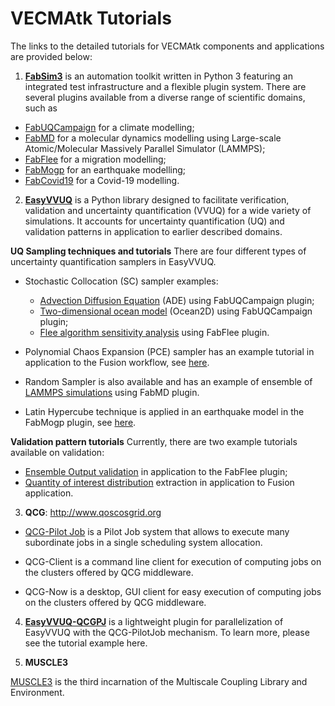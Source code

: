# VECMAtk Tutorials

The links to the detailed tutorials for VECMAtk components and applications are provided below:

1. [**FabSim3**](https://fabsim3.readthedocs.io/en/latest/index.html) is an automation toolkit written in Python 3 featuring an integrated test infrastructure and a flexible plugin system. There are several plugins available from a diverse range of scientific domains, such as

- [FabUQCampaign](https://github.com/wedeling/FabUQCampaign/blob/master/Tutorial_Setup.md) for a climate modelling;
- [FabMD]( https://github.com/UCL-CCS/FabMD) for a molecular dynamics modelling using Large-scale Atomic/Molecular Massively Parallel Simulator (LAMMPS);
- [FabFlee](https://github.com/djgroen/FabFlee/blob/master/doc/FabFlee.md) for a migration modelling;
- [FabMogp](https://github.com/edaub/fabmogp/blob/master/Tutorial.rst) for an earthquake modelling;
- [FabCovid19](https://github.com/djgroen/FabCovid19/blob/master/README.md) for a Covid-19 modelling.

2. [**EasyVVUQ**](https://easyvvuq.readthedocs.io/en/dev/index.html) is a Python library designed to facilitate verification, validation and uncertainty quantification (VVUQ) for a wide variety of simulations. It accounts for uncertainty quantification (UQ) and validation patterns in application to  earlier described domains.

**UQ Sampling techniques and tutorials**
There are four different types of uncertainty quantification samplers in EasyVVUQ. 

- Stochastic Collocation (SC) sampler examples:

  - [Advection Diffusion Equation](https://github.com/wedeling/FabUQCampaign/blob/master/Tutorial_ADE.md) (ADE) using FabUQCampaign plugin;
  - [Two-dimensional ocean model](https://github.com/wedeling/FabUQCampaign/blob/master/Tutorial_ocean.md) (Ocean2D) using FabUQCampaign plugin;
  - [Flee algorithm sensitivity analysis](https://github.com/djgroen/FabFlee/blob/master/doc/TutorialSensitivity.md) using FabFlee plugin.
     
- Polynomial Chaos Expansion (PCE) sampler has an example tutorial in application to the Fusion workflow, see [here](https://github.com/UCL-CCS/EasyVVUQ/blob/dev/docs/fusion_tutorial.rst).

- Random Sampler is also available and has an example of ensemble of [LAMMPS simulations](https://github.com/UCL-CCS/FabMD/blob/master/doc/EasyVVUQ_FabMD_example.md) using FabMD plugin.
     
- Latin Hypercube technique is applied in an earthquake model in the FabMogp plugin, see [here](https://github.com/edaub/vecma_workshop_tutorial/blob/master/Tutorial.rst).


**Validation pattern tutorials**
Currently, there are two example tutorials available on validation:

- [Ensemble Output validation](https://github.com/djgroen/FabFlee/blob/master/doc/TutorialValidate.md) in application to the FabFlee plugin;
- [Quantity of interest distribution](https://github.com/UCL-CCS/https://github.com/UCL-CCS/EasyVVUQ/blob/dev/docs/validate_similarities.rst) extraction in application to Fusion application.     


3. **QCG**: http://www.qoscosgrid.org

-  [QCG-Pilot Job]() is a Pilot Job system that allows to execute many subordinate jobs in a single scheduling system allocation.

-  QCG-Client is a command line client for execution of computing jobs on the clusters offered by QCG middleware.

-  QCG-Now is a desktop, GUI client for easy execution of computing jobs on the clusters offered by QCG middleware.

4. [**EasyVVUQ-QCGPJ**](https://easyvvuq-qcgpj.readthedocs.io/en/plugin/#) is a lightweight plugin for parallelization of EasyVVUQ with the QCG-PilotJob mechanism. To learn more, please see the tutorial example here.

5. **MUSCLE3**

[MUSCLE3](https://muscle3.readthedocs.io/) is the third incarnation of the Multiscale Coupling Library and Environment.

